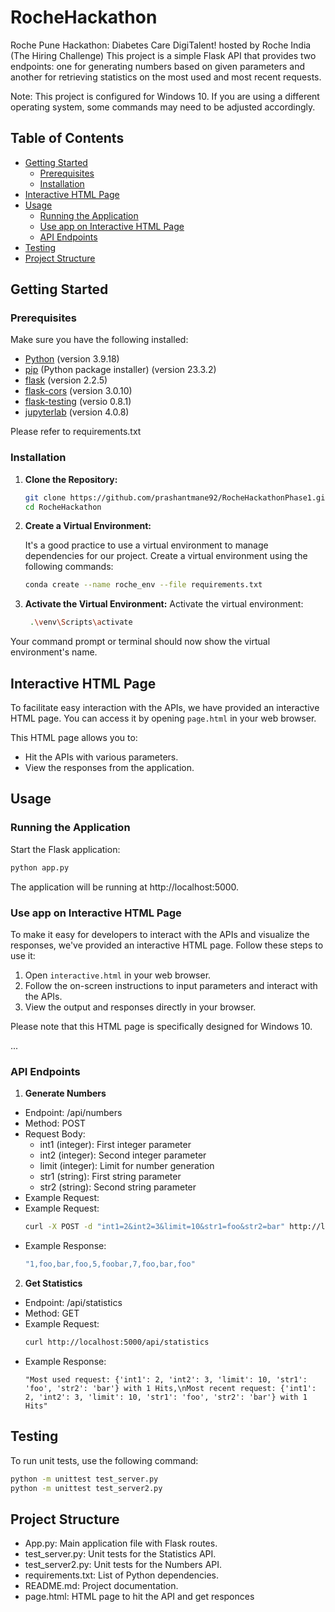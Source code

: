 # RocheHackathon
Roche Pune Hackathon: Diabetes Care DigiTalent! hosted by Roche India (The Hiring Challenge)
This project is a simple Flask API that provides two endpoints: one for generating numbers based on given parameters and another for retrieving statistics on the most used and most recent requests.

Note: This project is configured for Windows 10. If you are using a different operating system, some commands may need to be adjusted accordingly.

## Table of Contents

- [Getting Started](#getting-started)
  - [Prerequisites](#prerequisites)
  - [Installation](#installation)
- [Interactive HTML Page](#interactive-html-page)
- [Usage](#usage)
  - [Running the Application](#running-the-application)
  - [Use app on Interactive HTML Page](#Use-app-on-interactive-html-page)
  - [API Endpoints](#api-endpoints)
- [Testing](#testing)
- [Project Structure](#project-structure)

## Getting Started

### Prerequisites

Make sure you have the following installed:

- [Python](https://www.python.org/) (version 3.9.18)
- [pip](https://anaconda.org/anaconda/pip) (Python package installer) (version 23.3.2)
- [flask](https://anaconda.org/anaconda/flask) (version 2.2.5)
- [flask-cors](https://anaconda.org/anaconda/flask-cors) (version 3.0.10)
- [flask-testing](https://anaconda.org/conda-forge/flask-testing) (versio 0.8.1)
- [jupyterlab](https://anaconda.org/conda-forge/jupyterlab) (version 4.0.8)

Please refer to requirements.txt

### Installation
1. **Clone the Repository:**

   ```bash
   git clone https://github.com/prashantmane92/RocheHackathonPhase1.git
   cd RocheHackathon
   ```

2. **Create a Virtual Environment:**

    It's a good practice to use a virtual environment to manage dependencies for our project.
    Create a virtual environment using the following commands:
    ```bash
    conda create --name roche_env --file requirements.txt
    ```
3. **Activate the Virtual Environment:**
   Activate the virtual environment:
   ```bash
    .\venv\Scripts\activate
   ```
  Your command prompt or terminal should now show the virtual environment's name.

## Interactive HTML Page

To facilitate easy interaction with the APIs, we have provided an interactive HTML page. You can access it by opening `page.html` in your web browser.

This HTML page allows you to:

- Hit the APIs with various parameters.
- View the responses from the application.

## Usage

### Running the Application

Start the Flask application:
  ```bash
  python app.py
  ```
The application will be running at http://localhost:5000.

### Use app on Interactive HTML Page

To make it easy for developers to interact with the APIs and visualize the responses, we've provided an interactive HTML page. Follow these steps to use it:

1. Open `interactive.html` in your web browser.
2. Follow the on-screen instructions to input parameters and interact with the APIs.
3. View the output and responses directly in your browser.

Please note that this HTML page is specifically designed for Windows 10.

...


### API Endpoints
1. **Generate Numbers**

* Endpoint: /api/numbers
* Method: POST
* Request Body:
  - int1 (integer): First integer parameter
  - int2 (integer): Second integer parameter
  - limit (integer): Limit for number generation
  - str1 (string): First string parameter
  - str2 (string): Second string parameter
* Example Request:
* Example Request:
    ```bash
    curl -X POST -d "int1=2&int2=3&limit=10&str1=foo&str2=bar" http://localhost:5000/api/numbers
    ```
* Example Response:
    ```bash
    "1,foo,bar,foo,5,foobar,7,foo,bar,foo"
    ```

2. **Get Statistics**
* Endpoint: /api/statistics
* Method: GET
* Example Request:
    ```bash
    curl http://localhost:5000/api/statistics
    ```
* Example Response:
  ```
  "Most used request: {'int1': 2, 'int2': 3, 'limit': 10, 'str1': 'foo', 'str2': 'bar'} with 1 Hits,\nMost recent request: {'int1': 2, 'int2': 3, 'limit': 10, 'str1': 'foo', 'str2': 'bar'} with 1 Hits"
  ```

## Testing
To run unit tests, use the following command:
  ```bash
python -m unittest test_server.py
python -m unittest test_server2.py
  ```


## Project Structure

* App.py: Main application file with Flask routes.
* test_server.py: Unit tests for the Statistics API.
* test_server2.py: Unit tests for the Numbers API.
* requirements.txt: List of Python dependencies.
* README.md: Project documentation.
* page.html: HTML page to hit the API and get responces
